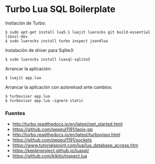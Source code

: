 # Turbo Lua SQL Boilerplate

Instlación de Turbo:

    $ sudo apt-get install lua5.1 luajit luarocks git build-essential libssl-dev
    $ sudo luarocks install turbo inspect json4lua

Instalación de driver para Sqlite3:

    $ sudo luarocks install luasql-sqlite3

Arrancar la aplicación:

    $ luajit app.lua

Arrancar la aplicación con autoreload ante cambios:

    $ turbovisor app.lua
    $ turbovisor app.lua –ignore static

### Fuentes

+ http://turbo.readthedocs.io/en/latest/get_started.html
+ https://github.com/pepeul1191/lapis-pp
+ http://turbo.readthedocs.io/en/latest/turbovisor.html
+ https://github.com/pepeul1191/sockets
+ https://www.tutorialspoint.com/lua/lua_database_access.htm
+ https://keplerproject.github.io/luasql/
+ https://github.com/kikito/inspect.lua
